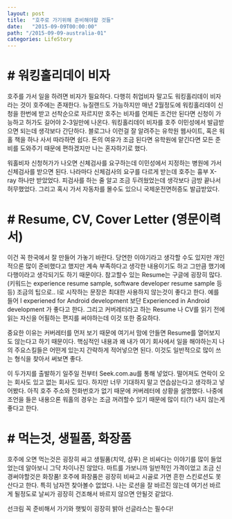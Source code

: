 ```yaml
---
layout: post
title:  "호주로 가기위해 준비해야할 것들"
date:   "2015-09-09T00:00:00"
path: "/2015-09-09-australia-01"
categories: LifeStory
---
```


# # 워킹홀리데이 비자

호주를 가서 일을 하려면 비자가 필요하다. 다행히 취업비자 말고도 워킹홀리데이 비자라는 것이 호주에는 존재한다. 뉴질랜드도 가능하지만 매년 2월정도에 워킹홀리데이 신청을 한번에 받고 선착순으로 자르지만 호주는 비자를 언제든 조건만 된다면 신청이 가능하고 허가도 길어야 2-3일만에 나온다. 워킹홀리데이 비자를 호주 이민성에서 발급받으면 되는데 생각보다 간단하다. 블로그나 이런걸 잘 알려주는 유학원 웹사이트, 혹은 워홀 책을 하나 사서 따라하면 쉽다. 돈의 여유가 조금 된다면 유학원에 맡긴다면 모든 준비를 도와주기 때문에 편하겠지만 나는 혼자하기로 했다.

워홀비자 신청허가가 나오면 신체검사를 요구하는데 이민성에서 지정하는 병원에 가서 신체검사를 받으면 된다. 나라마다 신체검사의 요구를 다르게 받는데 호주는 흉부 X-ray 하나만 받았었다. 피검사를 하는 줄 알고 조금 두려웠었는데 생각보다 금방 끝나서 허무했었다. 그리고 혹시 가서 자동차를 몰수도 있으니 국제운전면허증도 발급받았다.

# # Resume, CV, Cover Letter (영문이력서)

이건 꼭 한국에서 잘 만들어 가놓기 바란다. 당연한 이야기라고 생각할 수도 있지만 개인적으론 많이 준비했다고 했지만 계속 부족하다고 생각한 내용이기도 하고 그만큼 했기에 다행이라고 생각되기도 하기 때문이다. 참고할수 있는 Resume는 구글에 굉장히 많다. (키워드는 experience resume sample, software developer resume sample 등등) 조금의 팁으로.. I로 시작하는 문장은 최대한 사용하지 않는것이 좋다고 한다. 예를 들어 I experiened for Android development 보단 Experienced in Android development 가 좋다고 한다. 그리고 커버레터라고 하는 Resume 나 CV를 읽기 전에 읽는 자신을 어필하는 편지를 써야하는데 이것 또한 중요하다.

중요한 이유는 커버레터를 먼저 보기 때문에 여기서 맘에 안들면 Resume를 열어보지도 않는다고 하기 때문이다. 핵심적인 내용과 왜 내가 여기 회사에서 일을 해야하는지 나의 주요스킬들은 어떤게 있는지 간략하게 적어넣으면 된다. 이것도 일반적으로 많이 쓰는 형식을 찾아서 써보면 좋다.

이 두가지를 출발하기 일주일 전부터 Seek.com.au를 통해 넣었다. 떨어져도 연락이 오는 회사도 있고 없는 회사도 있다. 하지만 너무 기대하지 말고 연습삼는다고 생각하고 넣어봤다. 아직 호주 주소와 전화번호가 없기 때문에 커버레터에 상황을 설명했다. 나중에 조언을 들은 내용으론 워홀의 경우는 조금 꺼려할수 있기 때문에 많이 티(?) 내지 않는게 좋다고 한다.

# # 먹는것, 생필품, 화장품

호주에 오면 먹는것은 굉장히 싸고 생필품(치약, 샴푸) 은 비싸다는 이야기를 많이 들었었는데 알아보니 그닥 차이나진 않았다. 마트를 가보니까 일반적인 가격이었고 조금 신경써야할것은 화장품! 호주에 화장품은 굉장히 비싸고 시골로 가면 흔한 스킨로션도 못산다고 한다. 특히 남자껀 찾아볼수 없었다. 나는 로션을 잘 바르진 않는데 여기선 바르게 될정도로 날씨가 굉장히 건조해서 바르지 않으면 안될것 같았다.

선크림 꼭 준비해서 가기와 햇빛이 굉장히 밝아 선글라스는 필수다!